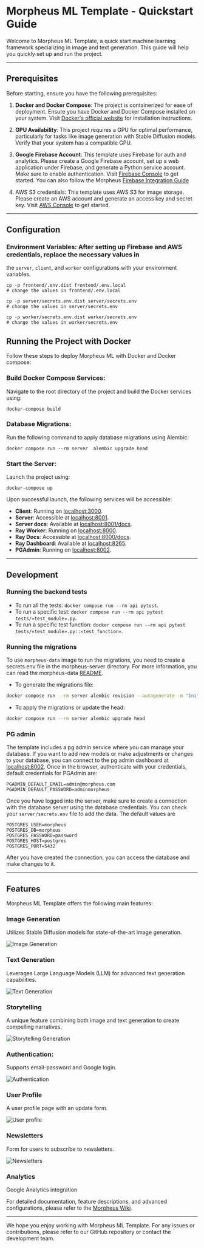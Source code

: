 # Morpheus ML Template - Quickstart Guide

Welcome to Morpheus ML Template, a quick start machine learning framework specializing in image and text generation.
This guide will help you quickly set up and run the project.

---

## Prerequisites

Before starting, ensure you have the following prerequisites:

1. **Docker and Docker Compose**: The project is containerized for ease of deployment. Ensure you have Docker and Docker
   Compose installed on your system. Visit [Docker's official website](https://docs.docker.com/get-docker/) for
   installation instructions.

2. **GPU Availability**: This project requires a GPU for optimal performance, particularly for tasks like image
   generation with Stable Diffusion models. Verify that your system has a compatible GPU.

3. **Google Firebase Account**: This template uses Firebase for auth and analytics. Please create a Google Firebase
   account, set up a web application under Firebase, and generate a Python service account. Make sure to enable
   authentication. Visit [Firebase Console](https://console.firebase.google.com/) to get started. You can also follow
   the
   Morpheus [Firebase Integration Guide](https://github.com/Monadical-SAS/Morpheus/blob/main/docs/firebase/firebase.md)

4. AWS S3 credentials: This template uses AWS S3 for image storage. Please create an AWS account and generate an access
   key and secret key. Visit [AWS Console](https://console.aws.amazon.com/) to get started.

---

## Configuration

### **Environment Variables**: After setting up Firebase and AWS credentials, replace the necessary values in

the `server`, `client`, and `worker` configurations with your environment variables.

```shell
cp -p frontend/.env.dist frontend/.env.local
# change the values in frontend/.env.local

cp -p server/secrets.env.dist server/secrets.env
# change the values in server/secrets.env

cp -p worker/secrets.env.dist worker/secrets.env
# change the values in worker/secrets.env
```

## Running the Project with Docker

Follow these steps to deploy Morpheus ML with Docker and Docker compose:

### **Build Docker Compose Services**:

Navigate to the root directory of the project and build the Docker services using:

```
docker-compose build
```

### **Database Migrations**:

Run the following command to apply database migrations using Alembic:

```
docker compose run --rm server  alembic upgrade head
```

### **Start the Server**:

Launch the project using:

```
docker-compose up
```

Upon successful launch, the following services will be accessible:

- **Client**: Running on [localhost:3000](http://localhost:3000).
- **Server**: Accessible at [localhost:8001](http://localhost:8001).
- **Server docs**: Available at [localhost:8001/docs](http://localhost:8001/docs).
- **Ray Worker**: Running on [localhost:8000](http://localhost:8000).
- **Ray Docs**: Accessible at [localhost:8000/docs](http://localhost:8000/docs).
- **Ray Dashboard**: Available at [localhost:8265](http://localhost:8265).
- **PGAdmin**: Running on [localhost:8002](http://localhost:8002).

---

## Development

### Running the backend tests

* To run all the tests: `docker compose run --rm api pytest`.
* To run a specific test: `docker compose run --rm api pytest tests/«test_module».py`.
* To run a specific test function: `docker compose run --rm api pytest tests/«test_module».py::«test_function»`.

### Running the migrations

To use `morpheus-data` image to run the migrations, you need to create a secrets.env file in the morpheus-server
directory. For more information, you can read the morpheus-data [README](./morpheus-data/README.md).

* To generate the migrations file:

```bash
docker compose run --rm server alembic revision --autogenerate -m "Initial migration"
```

* To apply the migrations or update the head:

```bash
docker compose run --rm server alembic upgrade head
```

### PG admin

The template includes a pg admin service where you can manage your database. If you want to add new models or make
adjustments or changes to your database, you can connect to the pg admin dashboard
at [localhost:8002](http://localhost:8002).
Once in the browser, authenticate with your credentials, default credentials for PGAdmin are:

```shell
PGADMIN_DEFAULT_EMAIL=admin@morpheus.com
PGADMIN_DEFAULT_PASSWORD=adminmorpheus
```

Once you have logged into the server, make sure to create a connection with the database server using the database
credentials. You can check your `server/secrets.env` file to add the data. The default values are

```shell
POSTGRES_USER=morpheus
POSTGRES_DB=morpheus
POSTGRES_PASSWORD=password
POSTGRES_HOST=postgres
POSTGRES_PORT=5432
```

After you have created the connection, you can access the database and make changes to it.

---

## Features

Morpheus ML Template offers the following main features:

### **Image Generation**

Utilizes Stable Diffusion models for state-of-the-art image generation.

![Image Generation](./docs/images/imageGen.png)

### **Text Generation**

Leverages Large Language Models (LLM) for advanced text generation capabilities.

![Text Generation](./docs/images/textGen.png)

### **Storytelling**

A unique feature combining both image and text generation to create compelling narratives.

![Storytelling Generation](./docs/images/storyellingGen.png)

### **Authentication**:

Supports email-password and Google login.

![Authentication](./docs/images/auth.png)

### **User Profile**

A user profile page with an update form.

![User profile](./docs/images/profile.png)

### **Newsletters**

Form for users to subscribe to newsletters.

![Newsletters](./docs/images/footer.png)

### **Analytics**

Google Analytics integration

For detailed documentation, feature descriptions, and advanced configurations, please refer to
the [Morpheus Wiki](https://github.com/Monadical-SAS/Morpheus/wiki).

---

We hope you enjoy working with Morpheus ML Template. For any issues or contributions, please refer to our GitHub
repository or contact the development team.
